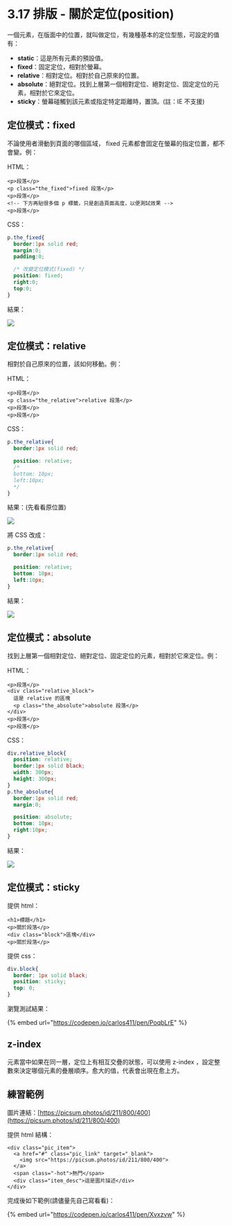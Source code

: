 # 3.17 排版 - 關於定位\(position\)

一個元素，在版面中的位置，就叫做定位，有幾種基本的定位型態，可設定的值有：

* **static**：這是所有元素的預設值。
* **fixed**：固定定位，相對於螢幕。
* **relative**：相對定位。相對於自己原來的位置。
* **absolute**：絕對定位。找到上層第一個相對定位、絕對定位、固定定位的元素，相對於它來定位。
* **sticky**：螢幕碰觸到該元素或指定特定距離時，置頂。\(註：IE 不支援\)

## 定位模式：fixed

不論使用者滑動到頁面的哪個區域， fixed 元素都會固定在螢幕的指定位置，都不會變。例：

HTML：

```markup
<p>段落</p>
<p class="the_fixed">fixed 段落</p>
<p>段落</p>
<!-- 下方再貼很多個 p 標籤，只是創造頁面高度，以便測試效果 -->
<p>段落</p>
```

CSS：

```css
p.the_fixed{
  border:1px solid red;
  margin:0;
  padding:0;

  /* 改變定位模式(fixed) */
  position: fixed;
  right:0;
  top:0;
}
```

結果：

![](../.gitbook/assets/position_fixed.png)

## 定位模式：relative

相對於自己原來的位置，該如何移動。例：

HTML：

```markup
<p>段落</p>
<p class="the_relative">relative 段落</p>
<p>段落</p>
<p>段落</p>
```

CSS：

```css
p.the_relative{
  border:1px solid red;

  position: relative;
  /*
  bottom: 10px;
  left:10px;
  */
}
```

結果：\(先看看原位置\)

![](../.gitbook/assets/position_relative1.png)

將 CSS 改成：

```css
p.the_relative{
  border:1px solid red;

  position: relative;
  bottom: 10px;
  left:10px;
}
```

結果：

![](../.gitbook/assets/position_relative2.png)

## 定位模式：absolute

找到上層第一個相對定位、絕對定位、固定定位的元素，相對於它來定位。例：

HTML：

```markup
<p>段落</p>
<div class="relative_block">
  這是 relative 的區塊
  <p class="the_absolute">absolute 段落</p>
</div>
<p>段落</p>
<p>段落</p>
```

CSS：

```css
div.relative_block{
  position: relative;
  border:1px solid black;
  width: 300px;
  height: 300px;
}
p.the_absolute{
  border:1px solid red;
  margin:0;

  position: absolute;
  bottom: 10px;
  right:10px;
}
```

結果：

![](../.gitbook/assets/position_absolute.png)

## 定位模式：sticky

提供 html：

```markup
<h1>標題</h1>
<p>關於段落</p>
<div class="block">區塊</div>
<p>關於段落</p>
```

提供 css：

```css
div.block{
  border: 1px solid black;
  position: sticky;
  top: 0;
}
```

瀏覽測試結果：

{% embed url="https://codepen.io/carlos411/pen/PoqbLrE" %}



## z-index

元素當中如果在同一層，定位上有相互交疊的狀態，可以使用 z-index ，設定整數來決定哪個元素的疊層順序。愈大的值，代表會出現在愈上方。

## 練習範例

圖片連結：[https://picsum.photos/id/211/800/400](https://picsum.photos/id/211/800/400)

提供 html 結構：

```markup
<div class="pic_item">
  <a href="#" class="pic_link" target="_blank">
    <img src="https://picsum.photos/id/211/800/400">
  </a>
  <span class="-hot">熱門</span>
  <div class="item_desc">這是圖片描述</div>
</div>
```

完成後如下範例\(請儘量先自己寫看看\)：

{% embed url="https://codepen.io/carlos411/pen/Xvxzvw" %}



